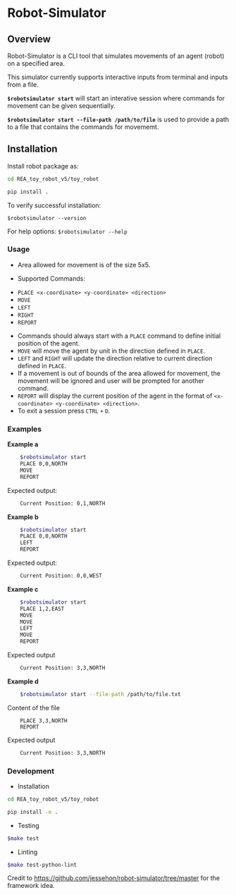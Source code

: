 # Robot-Simulator

## Overview

Robot-Simulator is a CLI tool that simulates movements of an agent (robot) on a specified area.

This simulator currently supports interactive inputs from terminal and inputs from a file.

**`$robotsimulator start`** will start an interative session where commands for movement can be given sequentially.

**`$robotsimulator start --file-path /path/to/file`** is used to provide a path to a file that contains the commands for movememt.

## Installation

Install robot package as:
```sh
cd REA_toy_robot_v5/toy_robot

pip install .
```

To verify successful installation:

`$robotsimulator --version`

For help options:
`$robotsimulator --help`

### Usage

* Area allowed for movement is of the size 5x5.

* Supported Commands:

- `PLACE <x-coordinate> <y-coordinate> <direction>`
- `MOVE`
- `LEFT`
- `RIGHT` 
- `REPORT`

* Commands should always start with a `PLACE` command to define initial position of the agent.
* `MOVE` will move the agent by unit in the direction defined in `PLACE`.
* `LEFT` and `RIGHT` will update the direction relative to current direction defined in `PLACE`.
* If a movement is out of bounds of the area allowed for movement, the movement will be ignored and user will be prompted for another command.
* `REPORT` will display the current position of the agent in the format of `<x-coordinate> <y-coordinate> <direction>`.
* To exit a session press `CTRL` `+` `D`.

### Examples

**Example a**
```sh
    $robotsimulator start
    PLACE 0,0,NORTH
    MOVE
    REPORT
```
Expected output:
```sh
    Current Position: 0,1,NORTH
```
**Example b**
```sh
    $robotsimulator start
    PLACE 0,0,NORTH
    LEFT
    REPORT
```
Expected output:
```sh
    Current Position: 0,0,WEST
```
**Example c**
```sh
    $robotsimulator start
    PLACE 1,2,EAST
    MOVE
    MOVE
    LEFT
    MOVE
    REPORT
```
Expected output
```sh
    Current Position: 3,3,NORTH
```
**Example d**
```sh
    $robotsimulator start --file-path /path/to/file.txt
```
Content of the file
```
    PLACE 3,3,NORTH
    REPORT
```
Expected output
```sh
    Current Position: 3,3,NORTH
```


### Development

* Installation
```sh
cd REA_toy_robot_v5/toy_robot

pip install -e .
```

* Testing
```sh
$make test
```

* Linting
```sh
$make test-python-lint
```

Credit to https://github.com/jessehon/robot-simulator/tree/master for the framework idea.